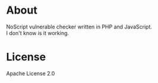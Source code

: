 # About
NoScript vulnerable checker written in PHP and JavaScript.  
I don't know is it working.
# License 
Apache License 2.0
